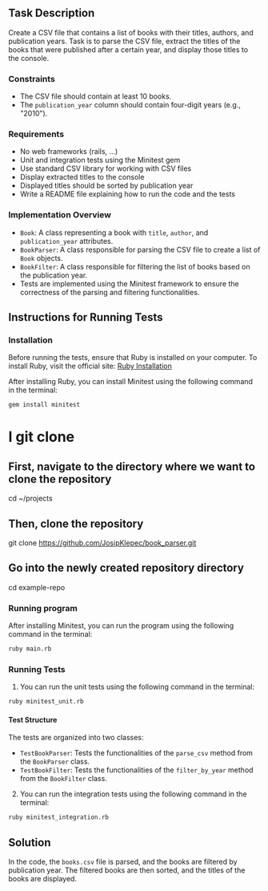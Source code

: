 ## Task Description

Create a CSV file that contains a list of books with their titles, authors, and publication years. Task is to parse the CSV file, extract the titles of the books that were published after a certain year, and display those titles to the console.

### Constraints
- The CSV file should contain at least 10 books.
- The `publication_year` column should contain four-digit years (e.g., "2010").

### Requirements
- No web frameworks (rails, ...)
- Unit and integration tests using the Minitest gem
- Use standard CSV library for working with CSV files
- Display extracted titles to the console
- Displayed titles should be sorted by publication year
- Write a README file explaining how to run the code and the tests


### Implementation Overview
- `Book`: A class representing a book with `title`, `author`, and `publication_year` attributes.
- `BookParser`: A class responsible for parsing the CSV file to create a list of `Book` objects.
- `BookFilter`: A class responsible for filtering the list of books based on the publication year.
- Tests are implemented using the Minitest framework to ensure the correctness of the parsing and filtering functionalities.


## Instructions for Running Tests

### Installation

Before running the tests, ensure that Ruby is installed on your computer. To install Ruby, visit the official site: [Ruby Installation](https://www.ruby-lang.org/en/documentation/installation/)

After installing Ruby, you can install Minitest using the following command in the terminal:

```bash
gem install minitest
```

# I git clone

## First, navigate to the directory where we want to clone the repository
cd ~/projects

## Then, clone the repository
git clone https://github.com/JosipKlepec/book_parser.git

## Go into the newly created repository directory
cd example-repo

### Running program

After installing Minitest, you can run the program using the following command in the terminal:

```bash
ruby main.rb
```


### Running Tests
1.  You can run the unit tests using the following command in the terminal:

```bash
ruby minitest_unit.rb
```

#### Test Structure

The tests are organized into two classes:
- `TestBookParser`: Tests the functionalities of the `parse_csv` method from the `BookParser` class.
- `TestBookFilter`: Tests the functionalities of the `filter_by_year` method from the `BookFilter` class.

2. You can run the integration tests using the following command in the terminal:

```bash
ruby minitest_integration.rb
```


## Solution

In the code, the `books.csv` file is parsed, and the books are filtered by publication year. The filtered books are then sorted, and the titles of the books are displayed.

